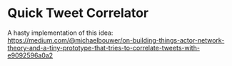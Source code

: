# Quick Tweet Correlator

A hasty implementation of this idea: https://medium.com/@michaelbouwer/on-building-things-actor-network-theory-and-a-tiny-prototype-that-tries-to-correlate-tweets-with-e9092596a0a2


